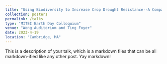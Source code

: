 ```yaml
---
title: "Using Biodiversity to Increase Crop Drought Resistance--A Comparison of Leaf Growth among Barley, Oat, Wheat and Brachypodium under drought​"
collection: posters
permalink: /talks
type: "MITEI Earth Day Colloquium"
venue: "Wong Auditorium and Ting Foyer"
date: 2023-4-19
location: "Cambridge, MA"
---
```


This is a description of your talk, which is a markdown files that can be all markdown-ified like any other post. Yay markdown!
